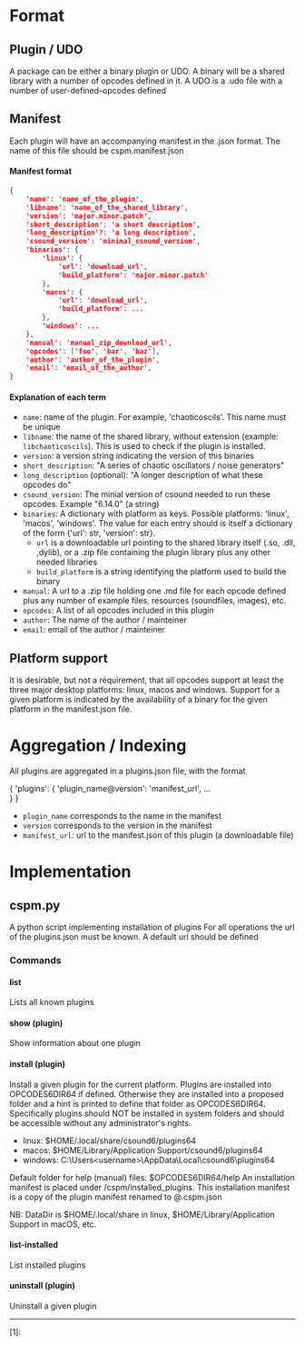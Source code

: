 # Format

## Plugin / UDO

A package can be either a binary plugin or UDO. A binary will be a shared library with a number
of opcodes defined in it. A UDO is a .udo file with a number of user-defined-opcodes defined

## Manifest

Each plugin will have an accompanying manifest in the .json format. The name of this file
should be cspm.manifest.json

#### Manifest format

```json
{
    'name': 'name_of_the_plugin',
    'libname': 'name_of_the_shared_library',
    'version': 'major.minor.patch',
    'short_description': 'a short description',
    'long_description'?: 'a long description',
    'csound_version': 'minimal_csound_version',
    'binaries': {
        'linux': {
            'url': 'download_url',
            'build_platform': 'major.minor.patch'
        }, 
        'macos': {
            'url': 'download_url',
            'build_platform': ...
        },
        'windows': ... 
    },
    'manual': 'manual_zip_download_url',
    'opcodes': ['foo', 'bar', 'baz'],
    'author': 'author_of_the_plugin',
    'email': 'email_of_the_author',
}
```

#### Explanation of each term

* `name`: name of the plugin. For example, 'chaoticoscils'. This name must be unique
* `libname`: the name of the shared library, without extension (example: `libchaoticoscils`). 
    This is used to check if the plugin is installed.
* `version`: a version string indicating the version of this binaries
* `short_description`: "A series of chaotic oscillators / noise generators"
* `long_description` (optional): "A longer description of what these opcodes do"
* `csound_version`: The minial version of csound needed to run these opcodes. Example "6.14.0" (a string)
* `binaries`: A dictionary with platform as keys. Possible platforms: 'linux', 'macos', 'windows'. 
    The value for each entry should is itself a dictionary of the form {'url': str, 'version': str}. 
    * `url` is a downloadable url pointing to the shared library itself (.so, .dll, ,dylib), or a .zip
        file containing the plugin library plus any other needed libraries
    * `build_platform` is a string identifying the platform used to build the binary
* `manual`: A url to a .zip file holding one .md file for each opcode defined plus any number of 
    example files, resources (soundfiles, images), etc.
* `opcodes`: A list of all opcodes included in this plugin
* `author`: The name of the author / mainteiner
* `email`: email of the author / mainteiner

## Platform support

It is desirable, but not a requirement, that all opcodes support at least the three major desktop
platforms: linux, macos and windows. Support for a given platform is indicated by the availability of
a binary for the given platform in the manifest.json file. 

# Aggregation / Indexing

All plugins are aggregated in a plugins.json file, with the format

{
    'plugins': {
        'plugin_name@version': 'manifest_url',
        ...    
    }
}

* `plugin_name` corresponds to the name in the manifest
* `version` corresponds to the version in the manifest
* `manifest_url`: url to the manifest.json of this plugin (a downloadable file)

# Implementation

## cspm.py

A python script implementing installation of plugins
For all operations the url of the plugins.json must be known. A default url should be 
defined

### Commands

#### list

Lists all known plugins

#### show (plugin)

Show information about one plugin   

#### install (plugin)   

Install a given plugin for the current platform. Plugins are installed into
OPCODES6DIR64 if defined. Otherwise they are installed into a proposed folder
and a hint is printed to define that folder as OPCODES6DIR64. Specifically plugins
should NOT be installed in system folders and should be accessible without any
administrator's rights. 


* linux: $HOME/.local/share/csound6/plugins64
* macos: $HOME/Library/Application Support/csound6/plugins64
* windows: C:\Users\<username>\AppData\Local\csound6\plugins64

Default folder for help (manual) files: $OPCODES6DIR64/help
An installation manifest is placed under <DataDir>/cspm/installed_plugins. This installation manifest
is a copy of the plugin manifest renamed to <plugin-name>@<version>.cspm.json

NB: DataDir is $HOME/.local/share in linux, $HOME/Library/Application Support in macOS, etc.

#### list-installed

List installed plugins

#### uninstall (plugin)

Uninstall a given plugin



-------------
[1]: 
